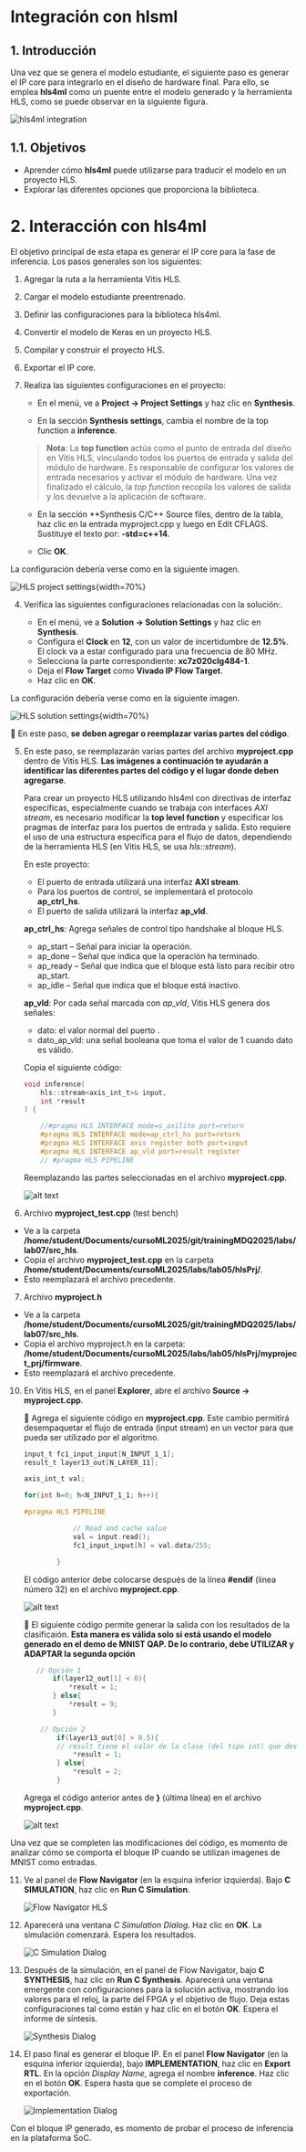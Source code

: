 # Integración con hlsml


## 1. Introducción

Una vez que se genera el modelo estudiante, el siguiente paso es generar el IP core para integrarlo en el diseño de hardware final. Para ello, se emplea **hls4ml** como un puente entre el modelo generado y la herramienta HLS, como se puede observar en la siguiente figura.

![hls4ml integration](img/hls4ml_integration.png)


## 1.1. Objetivos

* Aprender cómo **hls4ml** puede utilizarse para traducir el modelo en un proyecto HLS.
* Explorar las diferentes opciones que proporciona la biblioteca.

# 2. Interacción con hls4ml

El objetivo principal de esta etapa es generar el IP core para la fase de inferencia. Los pasos generales son los siguientes:

1. Agregar la ruta a la herramienta Vitis HLS. 
2. Cargar el modelo estudiante preentrenado.
3. Definir las configuraciones para la biblioteca hls4ml.
4. Convertir el modelo de Keras en un proyecto HLS. 
5. Compilar y construir el proyecto HLS. 
6. Exportar el IP core. 



3. Realiza las siguientes configuraciones en el proyecto:
    
    - En el menú, ve a **Project -> Project Settings** y haz clic en **Synthesis**. 

    - En la sección **Synthesis settings**, cambia el nombre de la top function a **inference**.
    
    >**Nota**:  La **top function** actúa como el punto de entrada del diseño en Vitis HLS, vinculando todos los puertos de entrada y salida del módulo de hardware. Es responsable de configurar los valores de entrada necesarios y activar el módulo de hardware. Una vez finalizado el cálculo, la _top function_ recopila los valores de salida y los devuelve a la aplicación de software.

    - En la sección **Synthesis C/C++ Source files, dentro de la tabla, haz clic en la entrada myproject.cpp y luego en Edit CFLAGS. Sustituye el texto por: **-std=c++14**.
    
    - Clic **OK**. 

La configuración debería verse como en la siguiente imagen.

![HLS project settings](img/prjSettings.png){width=70%}

4. Verifica las siguientes configuraciones relacionadas con la solución:. 

    - En el menú, ve a **Solution -> Solution Settings** y haz clic en **Synthesis**.
    - Configura el **Clock** en **12**, con un valor de incertidumbre de **12.5%**. El clock va a estar configurado para una frecuencia de 80 MHz.
    - Selecciona la parte correspondiente: **xc7z020clg484-1**.
    - Deja el **Flow Target** como **Vivado IP Flow Target**.
    - Haz clic en **OK**.

La configuración debería verse como en la siguiente imagen.

![HLS solution settings](img/solSettings.png){width=70%}

🔴 En este paso, **se deben agregar o reemplazar varias partes del código**. 



5. En este paso, se reemplazarán varias partes del archivo **myproject.cpp** dentro de Vitis HLS. **Las imágenes a continuación te ayudarán a identificar las diferentes partes del código y el lugar donde deben agregarse**.

    Para crear un proyecto HLS utilizando hls4ml con directivas de interfaz específicas, especialmente cuando se trabaja con interfaces _AXI stream_, es necesario modificar la **top level function** y especificar los pragmas de interfaz para los puertos de entrada y salida. Esto requiere el uso de una estructura específica para el flujo de datos, dependiendo de la herramienta HLS (en Vitis HLS, se usa _hls::stream_).
    
    En este proyecto:

    - El puerto de entrada utilizará una interfaz **AXI stream**.
   - Para los puertos de control, se implementará el protocolo **ap_ctrl_hs**.
    - El puerto de salida utilizará la interfaz **ap_vld**.
    <!-- - Para los puertos de control, se implementará el protocolo **s_axilite**. -->

    **ap_ctrl_hs**: Agrega señales de control tipo handshake al bloque HLS. 
    - ap_start – Señal para iniciar la operación.
    - ap_done – Señal que indica que la operación ha terminado.
    - ap_ready – Señal que indica que el bloque está listo para recibir otro ap_start.
    - ap_idle – Señal que indica que el bloque está inactivo.

    **ap_vld**: Por cada señal marcada con _ap_vld_, Vitis HLS genera dos señales:
    - dato: el valor normal del puerto .
    - dato_ap_vld: una señal booleana que toma el valor de 1 cuando dato es válido.
    
    Copia el siguiente código:
    
    ```c
    void inference(
		hls::stream<axis_int_t>& input,
		int *result
    ) {

        //#pragma HLS INTERFACE mode=s_axilite port=return
        #pragma HLS INTERFACE mode=ap_ctrl_hs port=return
        #pragma HLS INTERFACE axis register both port=input
        #pragma HLS INTERFACE ap_vld port=result register
        // #pragma HLS PIPELINE
    
    ```
    
    Reemplazando las partes seleccionadas en el archivo **myproject.cpp**.

    ![alt text](img/HLS_change1.png)

    

6. Archivo **myproject_test.cpp** (test bench)

- Ve a la carpeta **/home/student/Documents/cursoML2025/git/trainingMDQ2025/labs/lab07/src_hls**. 
- Copia el archivo **myproject_test.cpp** en la carpeta **/home/student/Documents/cursoML2025/labs/lab05/hlsPrj/**. 
- Esto reemplazará el archivo precedente.

7. Archivo **myproject.h**

- Ve a la carpeta **/home/student/Documents/cursoML2025/git/trainingMDQ2025/labs/lab07/src_hls**.
- Copia el archivo myproject.h en la carpeta: **/home/student/Documents/cursoML2025/labs/lab05/hlsPrj/myproject_prj/firmware**.
- Esto reemplazará el archivo precedente.


10. En Vitis HLS, en el panel **Explorer**, abre el archivo **Source -> myproject.cpp**. 


    🔴 Agrega el siguiente código en  **myproject.cpp**. Este cambio permitirá desempaquetar el flujo de entrada (input stream) en un vector para que pueda ser utilizado por el algoritmo.

    ```c
	input_t fc1_input_input[N_INPUT_1_1];
    result_t layer13_out[N_LAYER_11];

    axis_int_t val;

    for(int h=0; h<N_INPUT_1_1; h++){

    #pragma HLS PIPELINE

    			// Read and cache value
    			val = input.read();
    			fc1_input_input[h] = val.data/255;

    		}	
    ```

    El código anterior debe colocarse después de la línea **#endif** (línea número 32) en el archivo **myproject.cpp**.

    ![alt text](img/HLS_change2.png)

    🔴 El siguiente código permite generar la salida con los resultados de la clasificaión. **Esta manera es válida solo si está usando el modelo generado en el demo de MNIST QAP. De lo contrario, debe UTILIZAR y ADAPTAR la segunda opción**

     ```c
        // Opción 1
            if(layer12_out[1] < 0){
                *result = 1;
            } else{
                *result = 9;
            }

    ```

    ```c
        // Opción 2
            if(layer13_out[0] > 0.5){
            // result tiene el valor de la clase (del tipo int) que desea mostrar por la terminal.
                *result = 1;
            } else{
                *result = 2;
            }

    ```
    
    Agrega el código anterior antes de **\}** (última línea) en el archivo **myproject.cpp**.

    ![alt text](img/HLS_change3.png)

Una vez que se completen las modificaciones del código, es momento de analizar cómo se comporta el bloque IP cuando se utilizan imagenes de MNIST como entradas.

11. Ve al panel de **Flow Navigator** (en la esquina inferior izquierda). Bajo **C SIMULATION**, haz clic en **Run C Simulation**.

    ![Flow Navigator HLS](img/flowNavigator_hls.png)


12. Aparecerá una ventana *C Simulation Dialog*. Haz clic en **OK**. La simulación comenzará. Espera los resultados.

    ![C Simulation Dialog](img/popUp_simulation.png)


13. Después de la simulación, en el panel de Flow Navigator, bajo **C SYNTHESIS**, haz clic en **Run C Synthesis**. Aparecerá una ventana emergente con configuraciones para la solución activa, mostrando los valores para el reloj, la parte del FPGA y el objetivo de flujo.
Deja estas configuraciones tal como están y haz clic en el botón **OK**. Espera el informe de síntesis.

    ![Synthesis Dialog](img/popUp_synth.png)


14. El paso final es generar el bloque IP. En el panel **Flow Navigator** (en la esquina inferior izquierda), bajo **IMPLEMENTATION**, haz clic en **Export RTL**. En la opción _Display Name_, agrega el nombre **inference**. Haz clic en el botón **OK**. Espera hasta que se complete el proceso de exportación.

    ![Implementation Dialog](img/popUp_impl.png)

Con el bloque IP generado, es momento de probar el proceso de inferencia en la plataforma SoC.





